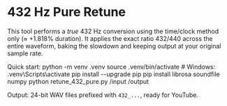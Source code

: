 # 432 Hz Pure Retune

This tool performs a *true* 432 Hz conversion using the time/clock method only
(≈ +1.818% duration). It applies the exact ratio 432/440 across the entire
waveform, baking the slowdown and keeping output at your original sample rate.

Quick start:
  python -m venv .venv
  source .venv/bin/activate      # Windows: .venv\Scripts\activate
  pip install --upgrade pip
  pip install librosa soundfile numpy
  python retune_432_pure.py /input /output

Output: 24-bit WAV files prefixed with `432_...`, ready for YouTube.
